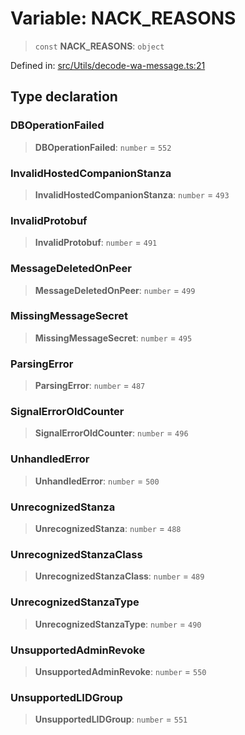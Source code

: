 # Variable: NACK\_REASONS

> `const` **NACK\_REASONS**: `object`

Defined in: [src/Utils/decode-wa-message.ts:21](https://github.com/Fokusdotid/bail/blob/82f46c566476ac566bfd781dede14412fcdfb787/src/Utils/decode-wa-message.ts#L21)

## Type declaration

### DBOperationFailed

> **DBOperationFailed**: `number` = `552`

### InvalidHostedCompanionStanza

> **InvalidHostedCompanionStanza**: `number` = `493`

### InvalidProtobuf

> **InvalidProtobuf**: `number` = `491`

### MessageDeletedOnPeer

> **MessageDeletedOnPeer**: `number` = `499`

### MissingMessageSecret

> **MissingMessageSecret**: `number` = `495`

### ParsingError

> **ParsingError**: `number` = `487`

### SignalErrorOldCounter

> **SignalErrorOldCounter**: `number` = `496`

### UnhandledError

> **UnhandledError**: `number` = `500`

### UnrecognizedStanza

> **UnrecognizedStanza**: `number` = `488`

### UnrecognizedStanzaClass

> **UnrecognizedStanzaClass**: `number` = `489`

### UnrecognizedStanzaType

> **UnrecognizedStanzaType**: `number` = `490`

### UnsupportedAdminRevoke

> **UnsupportedAdminRevoke**: `number` = `550`

### UnsupportedLIDGroup

> **UnsupportedLIDGroup**: `number` = `551`
